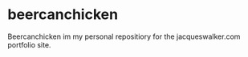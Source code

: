# beercanchicken
Beercanchicken im my personal repositiory for the jacqueswalker.com portfolio site.
